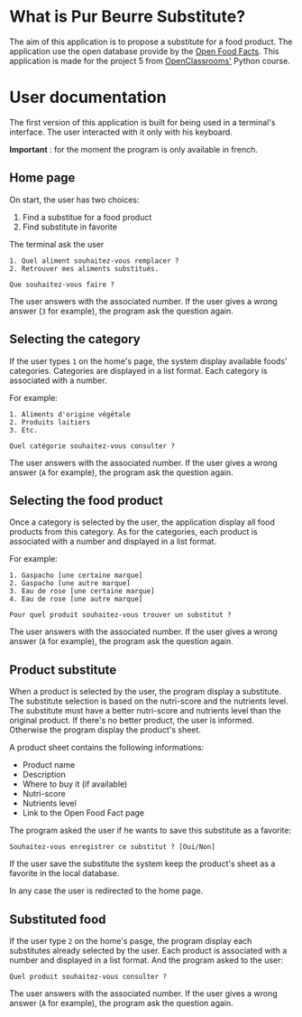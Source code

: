 # What is Pur Beurre Substitute?

The aim of this application is to propose a substitute for a food product.
The application use the open database provide by the [Open Food Facts](https://world.openfoodfacts.org/).
This application is made for the project 5 from [OpenClassrooms'](https://openclassrooms.com/fr/projects/157/assignment) Python course.

# User documentation

The first version of this application is built for being used in a terminal's interface.
The user interacted with it only with his keyboard.

**Important** : for the moment the program is only available in french.

## Home page

On start, the user has two choices:

1. Find a substitue for a food product
2. Find substitute in favorite

The terminal ask the user

```
1. Quel aliment souhaitez-vous remplacer ?
2. Retrouver mes aliments substitués.

Que souhaitez-vous faire ?
```

The user answers with the associated number.
If the user gives a wrong answer (```3``` for example), the program ask the question again.

## Selecting the category

If the user types ```1``` on the home's page, the system display available foods' categories.
Categories are displayed in a list format. Each category is associated with a number.

For example:

```
1. Aliments d'origine végétale
2. Produits laitiers
3. Etc.

Quel catégorie souhaitez-vous consulter ?
```

The user answers with the associated number.
If the user gives a wrong answer (```A``` for example), the program ask the question again.

## Selecting the food product

Once a category is selected by the user, the application display all food products from this category.
As for the categories, each product is associated with a number and displayed in a list format.

For example:

```
1. Gaspacho [une certaine marque]
2. Gaspacho [une autre marque]
3. Eau de rose [une certaine marque]
4. Eau de rose [une autre marque]

Pour quel produit souhaitez-vous trouver un substitut ?
```

The user answers with the associated number.
If the user gives a wrong answer (```A``` for example), the program ask the question again.

## Product substitute

When a product is selected by the user, the program display a substitute.
The substitute selection is based on the nutri-score and the nutrients level. The substitute must have a better nutri-score and nutrients level than the original product.
If there's no better product, the user is informed. Otherwise the program display the product's sheet.

A product sheet contains the following informations:
- Product name
- Description
- Where to buy it (if available)
- Nutri-score
- Nutrients level
- Link to the Open Food Fact page

The program asked the user if he wants to save this substitute as a favorite:

```
Souhaitez-vous enregistrer ce substitut ? [Oui/Non]
```

If the user save the substitute the system keep the product's sheet as a favorite in the local database.

In any case the user is redirected to the home page.

## Substituted food

If the user type ```2``` on the home's pasge, the program display each substitutes already selected by the user.
Each product is associated with a number and displayed in a list format.
And the program asked to the user:

```
Quel produit souhaitez-vous consulter ?
```

The user answers with the associated number.
If the user gives a wrong answer (```A``` for example), the program ask the question again.
